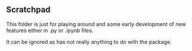 ## Scratchpad

This folder is just for playing around and some early development of new features either in .py or .ipynb files. 

It can be ignored as has not really anything to do with the package.  
